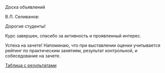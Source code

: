 Доска объявлений 

В.Л. Селиванов:

Дорогие студенты!

Курс завершен, спасибо за активность и проявленный интерес.

Успеха на зачете! Напоминаю, что при выставлении оценки учитывается рейтинг по практическим занятиям, результат контрольной, и собеседование на зачете.

[Таблица с результатами](https://docs.google.com/spreadsheets/d/1C0XYQaI92JMlk7wUbX1eA3l36-3RAs4sxHjxKsHGs5M/edit?gid=0#gid=0)


